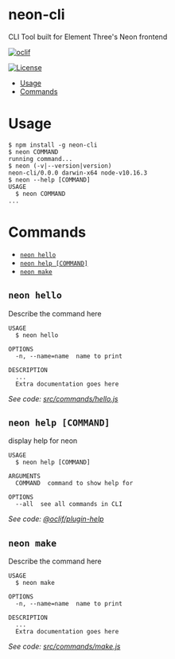 neon-cli
========

CLI Tool built for Element Three&#39;s Neon frontend

[![oclif](https://img.shields.io/badge/cli-oclif-brightgreen.svg)](https://oclif.io)
<!-- [![Version](https://img.shields.io/npm/v/neon-cli.svg)](https://npmjs.org/package/neon-cli)
[![Downloads/week](https://img.shields.io/npm/dw/neon-cli.svg)](https://npmjs.org/package/neon-cli) -->
[![License](https://img.shields.io/npm/l/neon-cli.svg)](https://github.com/jaobrown/neon-cli/blob/master/package.json)

<!-- toc -->
* [Usage](#usage)
* [Commands](#commands)
<!-- tocstop -->
# Usage
<!-- usage -->
```sh-session
$ npm install -g neon-cli
$ neon COMMAND
running command...
$ neon (-v|--version|version)
neon-cli/0.0.0 darwin-x64 node-v10.16.3
$ neon --help [COMMAND]
USAGE
  $ neon COMMAND
...
```
<!-- usagestop -->
# Commands
<!-- commands -->
* [`neon hello`](#neon-hello)
* [`neon help [COMMAND]`](#neon-help-command)
* [`neon make`](#neon-make)

## `neon hello`

Describe the command here

```
USAGE
  $ neon hello

OPTIONS
  -n, --name=name  name to print

DESCRIPTION
  ...
  Extra documentation goes here
```

_See code: [src/commands/hello.js](https://github.com/jaobrown/neon-cli/blob/v0.0.0/src/commands/hello.js)_

## `neon help [COMMAND]`

display help for neon

```
USAGE
  $ neon help [COMMAND]

ARGUMENTS
  COMMAND  command to show help for

OPTIONS
  --all  see all commands in CLI
```

_See code: [@oclif/plugin-help](https://github.com/oclif/plugin-help/blob/v2.2.3/src/commands/help.ts)_

## `neon make`

Describe the command here

```
USAGE
  $ neon make

OPTIONS
  -n, --name=name  name to print

DESCRIPTION
  ...
  Extra documentation goes here
```

_See code: [src/commands/make.js](https://github.com/jaobrown/neon-cli/blob/v0.0.0/src/commands/make.js)_
<!-- commandsstop -->
